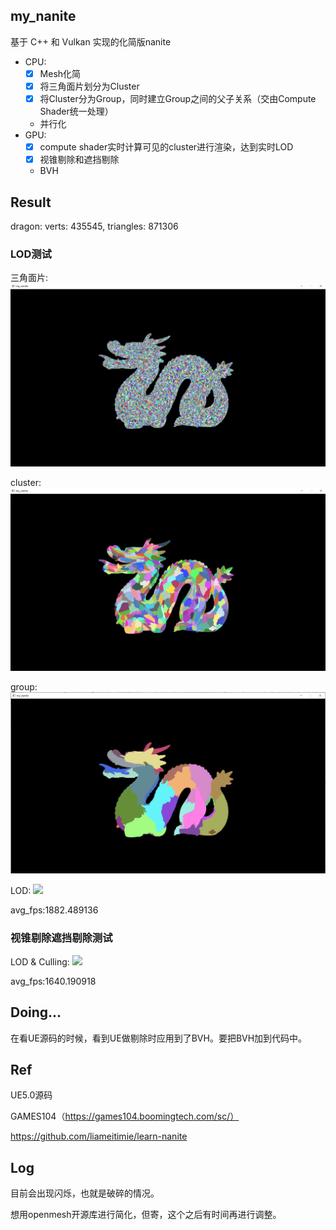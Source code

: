 ## my_nanite
基于 C++ 和 Vulkan 实现的化简版nanite

- CPU:
    - [x] Mesh化简
    - [x] 将三角面片划分为Cluster
    - [x] 将Cluster分为Group，同时建立Group之间的父子关系（交由Compute Shader统一处理）
    - 并行化
- GPU:
    - [x] compute shader实时计算可见的cluster进行渲染，达到实时LOD
    - [x] 视锥剔除和遮挡剔除
    - BVH

## Result
dragon:
verts: 435545, triangles: 871306
### LOD测试

三角面片:
![](./pics/tri.PNG)


cluster:
![](./pics/cluster.PNG)

group:
![](./pics/group.PNG)

LOD:
![](./pics/lod.gif)

avg_fps:1882.489136

### 视锥剔除遮挡剔除测试

LOD & Culling:
![](./pics/culling.gif)

avg_fps:1640.190918


## Doing...
在看UE源码的时候，看到UE做剔除时应用到了BVH。要把BVH加到代码中。

## Ref

UE5.0源码

GAMES104（https://games104.boomingtech.com/sc/）

https://github.com/liameitimie/learn-nanite


## Log
目前会出现闪烁，也就是破碎的情况。

想用openmesh开源库进行简化，但寄，这个之后有时间再进行调整。